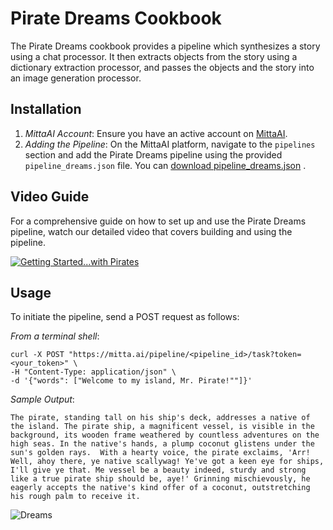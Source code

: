 # Pirate Dreams Cookbook
The Pirate Dreams cookbook provides a pipeline which synthesizes a story using a chat processor. It then extracts objects from the story using a dictionary extraction processor, and passes the objects and the story into an image generation processor.

 ## Installation
 1. *MittaAI Account*: Ensure you have an active account on [MittaAI](https://mitta.ai).
 2. *Adding the Pipeline*: On the MittaAI platform, navigate to the `pipelines` section and add the Pirate Dreams pipeline using the provided `pipeline_dreams.json` file. You can [download pipeline_dreams.json](https://mitta.ai/cookbooks/piratedreams/pipeline_dreams.json)
.

 ## Video Guide
 For a comprehensive guide on how to set up and use the Pirate Dreams pipeline, watch our detailed video that covers building and using the pipeline.

 [![Getting Started...with Pirates](https://img.youtube.com/vi/CuALke2rQbQ/0.jpg)](https://www.youtube.com/watch?v=CuALke2rQbQ)

 ## Usage
 To initiate the pipeline, send a POST request as follows:

*From a terminal shell*:
 ```
 curl -X POST "https://mitta.ai/pipeline/<pipeline_id>/task?token=<your_token>" \
-H "Content-Type: application/json" \
-d '{"words": ["Welcome to my island, Mr. Pirate!""]}'
```

*Sample Output*:
```
The pirate, standing tall on his ship's deck, addresses a native of the island. The pirate ship, a magnificent vessel, is visible in the background, its wooden frame weathered by countless adventures on the high seas. In the native's hands, a plump coconut glistens under the sun's golden rays.  With a hearty voice, the pirate exclaims, 'Arr! Well, ahoy there, ye native scallywag! Ye've got a keen eye for ships, I'll give ye that. Me vessel be a beauty indeed, sturdy and strong like a true pirate ship should be, aye!' Grinning mischievously, he eagerly accepts the native's kind offer of a coconut, outstretching his rough palm to receive it.
```

![Dreams](https://github.com/MittaAI/mitta-community/blob/main/cookbooks/piratedreams/images/dreams.png?raw=true)
